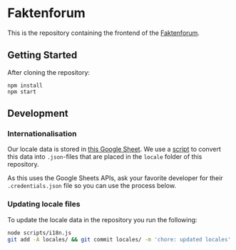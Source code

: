 # Faktenforum

This is the repository containing the frontend of the [Faktenforum](https://github.com/faktenforum).

## Getting Started

After cloning the repository:

```
npm install
npm start
```

## Development

### Internationalisation

Our locale data is stored in [this Google Sheet](https://docs.google.com/spreadsheets/d/19cagWgvcenffTAW4suwBqWyQxvIqOjIjFRy5MaDcoJA/edit?usp=sharing). We use a [script](./scripts/i18n.js) to convert this data into `.json`-files that are placed in the `locale` folder of this repository.

As this uses the Google Sheets APIs, ask your favorite developer for their `.credentials.json` file so you can use the process below.

### Updating locale files

To update the locale data in the repository you run the following:

```bash
node scripts/i18n.js
git add -A locales/ && git commit locales/ -m 'chore: updated locales'
```
